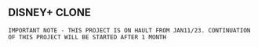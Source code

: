 ## DISNEY+ CLONE

`IMPORTANT NOTE - THIS PROJECT IS ON HAULT FROM JAN11/23. CONTINUATION OF THIS PROJECT WILL BE STARTED AFTER 1 MONTH`
